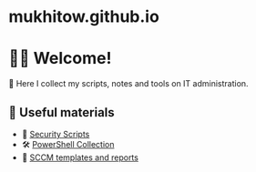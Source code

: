 # mukhitow.github.io

# 👨‍💻 Welcome!

📂 Here I collect my scripts, notes and tools on IT administration.

## 📜 Useful materials

- 🔐 [Security Scripts](./security/)
- 🛠️ [PowerShell Collection](./Powershell/)
- 🧠 [SCCM templates and reports](./sccm/)
